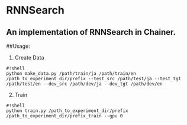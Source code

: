 # RNNSearch
## An implementation of RNNSearch in Chainer.

##Usage:

1. Create Data


```
#!shell
python make_data.py /path/train/ja /path/train/en /path_to_experiment_dir/prefix --test_src /path/test/ja --test_tgt /path/test/en --dev_src /path/dev/ja --dev_tgt /path/dev/en

```


2. Train


```
#!shell
python train.py /path_to_experiment_dir/prefix /path_to_experiment_dir/prefix_train --gpu 0

```